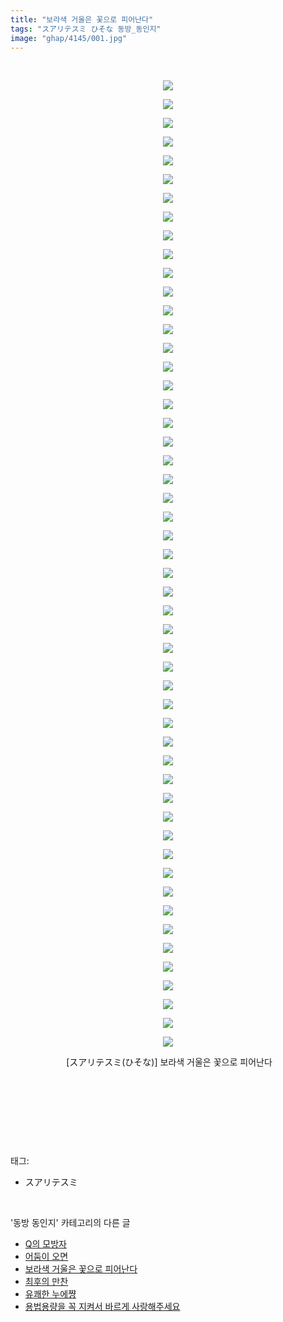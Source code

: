 ```yaml
---
title: "보라색 거울은 꽃으로 피어난다"
tags: "スアリテスミ ひそな 동방_동인지"
image: "ghap/4145/001.jpg"
---
```

<div class="article">
<p style="text-align: center; clear: none; float: none;"><br/></p>
<p style="text-align: center; clear: none; float: none;"><img src="{{ site.nasurl }}/ghap/4145/001.jpg"/></p>
<p style="text-align: center; clear: none; float: none;"><img src="{{ site.nasurl }}/ghap/4145/002.jpg"/></p>
<p style="text-align: center; clear: none; float: none;"><img src="{{ site.nasurl }}/ghap/4145/003.jpg"/></p>
<p style="text-align: center; clear: none; float: none;"><img src="{{ site.nasurl }}/ghap/4145/004.jpg"/></p>
<p style="text-align: center; clear: none; float: none;"><img src="{{ site.nasurl }}/ghap/4145/005.jpg"/></p>
<p style="text-align: center; clear: none; float: none;"><img src="{{ site.nasurl }}/ghap/4145/006.jpg"/></p>
<p style="text-align: center; clear: none; float: none;"><img src="{{ site.nasurl }}/ghap/4145/007.jpg"/></p>
<p style="text-align: center; clear: none; float: none;"><img src="{{ site.nasurl }}/ghap/4145/008.jpg"/></p>
<p style="text-align: center; clear: none; float: none;"><img src="{{ site.nasurl }}/ghap/4145/009.jpg"/></p>
<p style="text-align: center; clear: none; float: none;"><img src="{{ site.nasurl }}/ghap/4145/010.jpg"/></p>
<p style="text-align: center; clear: none; float: none;"><img src="{{ site.nasurl }}/ghap/4145/011.jpg"/></p>
<p style="text-align: center; clear: none; float: none;"><img src="{{ site.nasurl }}/ghap/4145/012.jpg"/></p>
<p style="text-align: center; clear: none; float: none;"><img src="{{ site.nasurl }}/ghap/4145/013.jpg"/></p>
<p style="text-align: center; clear: none; float: none;"><img src="{{ site.nasurl }}/ghap/4145/014.jpg"/></p>
<p style="text-align: center; clear: none; float: none;"><img src="{{ site.nasurl }}/ghap/4145/015.jpg"/></p>
<p style="text-align: center; clear: none; float: none;"><img src="{{ site.nasurl }}/ghap/4145/016.jpg"/></p>
<p style="text-align: center; clear: none; float: none;"><img src="{{ site.nasurl }}/ghap/4145/017.jpg"/></p>
<p style="text-align: center; clear: none; float: none;"><img src="{{ site.nasurl }}/ghap/4145/018.jpg"/></p>
<p style="text-align: center; clear: none; float: none;"><img src="{{ site.nasurl }}/ghap/4145/019.jpg"/></p>
<p style="text-align: center; clear: none; float: none;"><img src="{{ site.nasurl }}/ghap/4145/020.jpg"/></p>
<p style="text-align: center; clear: none; float: none;"><img src="{{ site.nasurl }}/ghap/4145/021.jpg"/></p>
<p style="text-align: center; clear: none; float: none;"><img src="{{ site.nasurl }}/ghap/4145/022.jpg"/></p>
<p style="text-align: center; clear: none; float: none;"><img src="{{ site.nasurl }}/ghap/4145/023.jpg"/></p>
<p style="text-align: center; clear: none; float: none;"><img src="{{ site.nasurl }}/ghap/4145/024.jpg"/></p>
<p style="text-align: center; clear: none; float: none;"><img src="{{ site.nasurl }}/ghap/4145/025.jpg"/></p>
<p style="text-align: center; clear: none; float: none;"><img src="{{ site.nasurl }}/ghap/4145/026.jpg"/></p>
<p style="text-align: center; clear: none; float: none;"><img src="{{ site.nasurl }}/ghap/4145/027.jpg"/></p>
<p style="text-align: center; clear: none; float: none;"><img src="{{ site.nasurl }}/ghap/4145/028.jpg"/></p>
<p style="text-align: center; clear: none; float: none;"><img src="{{ site.nasurl }}/ghap/4145/029.jpg"/></p>
<p style="text-align: center; clear: none; float: none;"><img src="{{ site.nasurl }}/ghap/4145/030.jpg"/></p>
<p style="text-align: center; clear: none; float: none;"><img src="{{ site.nasurl }}/ghap/4145/031.jpg"/></p>
<p style="text-align: center; clear: none; float: none;"><img src="{{ site.nasurl }}/ghap/4145/032.jpg"/></p>
<p style="text-align: center; clear: none; float: none;"><img src="{{ site.nasurl }}/ghap/4145/033.jpg"/></p>
<p style="text-align: center; clear: none; float: none;"><img src="{{ site.nasurl }}/ghap/4145/034.jpg"/></p>
<p style="text-align: center; clear: none; float: none;"><img src="{{ site.nasurl }}/ghap/4145/035.jpg"/></p>
<p style="text-align: center; clear: none; float: none;"><img src="{{ site.nasurl }}/ghap/4145/036.jpg"/></p>
<p style="text-align: center; clear: none; float: none;"><img src="{{ site.nasurl }}/ghap/4145/037.jpg"/></p>
<p style="text-align: center; clear: none; float: none;"><img src="{{ site.nasurl }}/ghap/4145/038.jpg"/></p>
<p style="text-align: center; clear: none; float: none;"><img src="{{ site.nasurl }}/ghap/4145/039.jpg"/></p>
<p style="text-align: center; clear: none; float: none;"><img src="{{ site.nasurl }}/ghap/4145/040.jpg"/></p>
<p style="text-align: center; clear: none; float: none;"><img src="{{ site.nasurl }}/ghap/4145/041.jpg"/></p>
<p style="text-align: center; clear: none; float: none;"><img src="{{ site.nasurl }}/ghap/4145/042.jpg"/></p>
<p style="text-align: center; clear: none; float: none;"><img src="{{ site.nasurl }}/ghap/4145/043.jpg"/></p>
<p style="text-align: center; clear: none; float: none;"><img src="{{ site.nasurl }}/ghap/4145/044.jpg"/></p>
<p style="text-align: center; clear: none; float: none;"><img src="{{ site.nasurl }}/ghap/4145/045.jpg"/></p>
<p style="text-align: center; clear: none; float: none;"><img src="{{ site.nasurl }}/ghap/4145/046.jpg"/></p>
<p style="text-align: center; clear: none; float: none;"><img src="{{ site.nasurl }}/ghap/4145/047.jpg"/></p>
<p style="text-align: center; clear: none; float: none;"><img src="{{ site.nasurl }}/ghap/4145/048.jpg"/></p>
<p style="text-align: center; clear: none; float: none;"><img src="{{ site.nasurl }}/ghap/4145/049.jpg"/></p>
<p style="text-align: center; clear: none; float: none;"><img src="{{ site.nasurl }}/ghap/4145/050.jpg"/></p>
<p style="text-align: center; clear: none; float: none;"><img src="{{ site.nasurl }}/ghap/4145/051.jpg"/></p>
<p style="text-align: center; clear: none; float: none;"><img src="{{ site.nasurl }}/ghap/4145/052.jpg"/></p>
<p style="text-align: center; clear: none; float: none;"> [スアリテスミ(ひそな)] 보라색 거울은 꽃으로 피어난다</p>
<p style="text-align: center; clear: none; float: none;"><br/></p>
<p style="text-align: center; clear: none; float: none;"><br/></p>
<p><br/></p>
</div><br/>
<div class="tagTrail">
<p>태그: </p>
<ul>
<li>スアリテスミ</li>
</ul>
</div><br/>
<div class="another">
<p>'동방 동인지' 카테고리의 다른 글</p>
<ul>
<li><a href="/2018-01-22-ghap_4147">Q의 모방자</a></li>
<li><a href="/2018-01-22-ghap_4146">어둠이 오면</a></li>
<li><a href="/2018-01-22-ghap_4145">보라색 거울은 꽃으로 피어난다</a></li>
<li><a href="/2018-01-13-ghap_4131">최후의 만찬</a></li>
<li><a href="/2018-01-13-ghap_4129">유쾌한 누에쨩</a></li>
<li><a href="/2018-01-12-ghap_4128">용법용량을 꼭 지켜서 바르게 사랑해주세요</a></li>
</ul>
</div><br/>
<div class="cb_module cb_fluid">
<div class="cb_wrt cb_profile">
</div><!-- commentList close -->
</div><br/>
